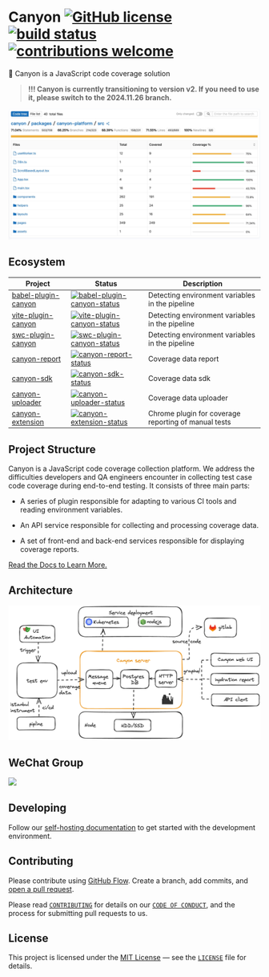 # Canyon [![GitHub license](https://img.shields.io/badge/license-MIT-blue.svg)](https://github.com/canyon-project/canyon/blob/main/LICENSE) [![build status](https://github.com/canyon-project/canyon/actions/workflows/test.yml/badge.svg?branch=main)](https://github.com/canyon-project/canyon/actions/workflows/ci.yml) [![contributions welcome](https://img.shields.io/badge/contributions-welcome-brightgreen?logo=github)](CODE_OF_CONDUCT.md)

👋 Canyon is a JavaScript code coverage solution

> **!!! Canyon is currently transitioning to version v2. If you need to use it, please switch to the 2024.11.26 branch.**

![](./screenshots/coverage-report.jpg)

## Ecosystem

| Project               | Status                                                       | Description                                        |
|-----------------------|--------------------------------------------------------------|----------------------------------------------------|
| [babel-plugin-canyon] | [![babel-plugin-canyon-status]][babel-plugin-canyon-package] | Detecting environment variables in the pipeline    |
| [vite-plugin-canyon]  | [![vite-plugin-canyon-status]][vite-plugin-canyon-package]   | Detecting environment variables in the pipeline    |
| [swc-plugin-canyon]   | [![swc-plugin-canyon-status]][swc-plugin-canyon-package]     | Detecting environment variables in the pipeline    |
| [canyon-report]       | [![canyon-report-status]][canyon-report-package]             | Coverage data report                               |
| [canyon-sdk]          | [![canyon-sdk-status]][canyon-sdk-package]                   | Coverage data sdk                                  |
| [canyon-uploader]     | [![canyon-uploader-status]][canyon-uploader-package]         | Coverage data uploader                             |
| [canyon-extension]    | [![canyon-extension-status]][canyon-extension-package]       | Chrome plugin for coverage reporting of manual tests |

[babel-plugin-canyon]: https://github.com/canyon-project/canyon/tree/main/plugins/babel-plugin-canyon
[vite-plugin-canyon]: https://github.com/canyon-project/canyon/tree/main/plugins/vite-plugin-canyon
[swc-plugin-canyon]: https://github.com/canyon-project/canyon/tree/main/plugins/swc-plugin-canyon
[canyon-report]: https://github.com/canyon-project/canyon/tree/main/packages/canyon-report
[canyon-sdk]: https://github.com/canyon-project/canyon/tree/main/tools/canyon-sdk
[canyon-uploader]: https://github.com/canyon-project/canyon/tree/main/tools/canyon-uploader
[canyon-extension]: https://github.com/canyon-project/canyon/tree/main/tools/canyon-extension

[babel-plugin-canyon-status]: https://img.shields.io/npm/v/babel-plugin-canyon.svg
[vite-plugin-canyon-status]: https://img.shields.io/npm/v/vite-plugin-canyon.svg
[swc-plugin-canyon-status]: https://img.shields.io/npm/v/swc-plugin-canyon.svg
[canyon-report-status]: https://img.shields.io/npm/v/canyon-report.svg
[canyon-sdk-status]: https://img.shields.io/npm/v/canyon-sdk.svg
[canyon-uploader-status]: https://img.shields.io/npm/v/canyon-uploader.svg
[canyon-extension-status]: https://img.shields.io/chrome-web-store/v/omnpafdjidgpdmlimbangcjjaaodbeof.svg

[babel-plugin-canyon-package]: https://npmjs.com/package/babel-plugin-canyon
[vite-plugin-canyon-package]: https://npmjs.com/package/babel-plugin-canyon
[swc-plugin-canyon-package]: https://npmjs.com/package/babel-plugin-canyon
[canyon-report-package]: https://github.com/canyon-project/uploader/releases
[canyon-sdk-package]: https://github.com/canyon-project/uploader/releases
[canyon-uploader-package]: https://github.com/canyon-project/uploader/releases
[canyon-extension-package]: https://chrome.google.com/webstore/detail/canyon/omnpafdjidgpdmlimbangcjjaaodbeof

## Project Structure

Canyon is a JavaScript code coverage collection platform. We address the difficulties developers and QA engineers encounter in collecting test case code coverage during end-to-end testing. It consists of three main parts:

- A series of plugin responsible for adapting to various CI tools and reading environment variables.

- An API service responsible for collecting and processing coverage data.

- A set of front-end and back-end services responsible for displaying coverage reports.


[Read the Docs to Learn More.](https://docs.canyonjs.org)

## Architecture

![](./screenshots/architecture.png)

## WeChat Group

<img src="./screenshots/wechat17.png" style="width: 200px"/>

## Developing

Follow our [self-hosting documentation](https://docs.canyonjs.org/zh/documentation/self-host/community-edition/prerequisites) to get started with the development environment.

## Contributing

Please contribute using [GitHub Flow](https://guides.github.com/introduction/flow). Create a branch, add commits, and [open a pull request](https://github.com/canyon-project/canyon/compare).

Please read [`CONTRIBUTING`](CONTRIBUTING.md) for details on our [`CODE OF CONDUCT`](CODE_OF_CONDUCT.md), and the process for submitting pull requests to us.


## License

This project is licensed under the [MIT License](https://opensource.org/licenses/MIT) — see the [`LICENSE`](LICENSE) file for details.
